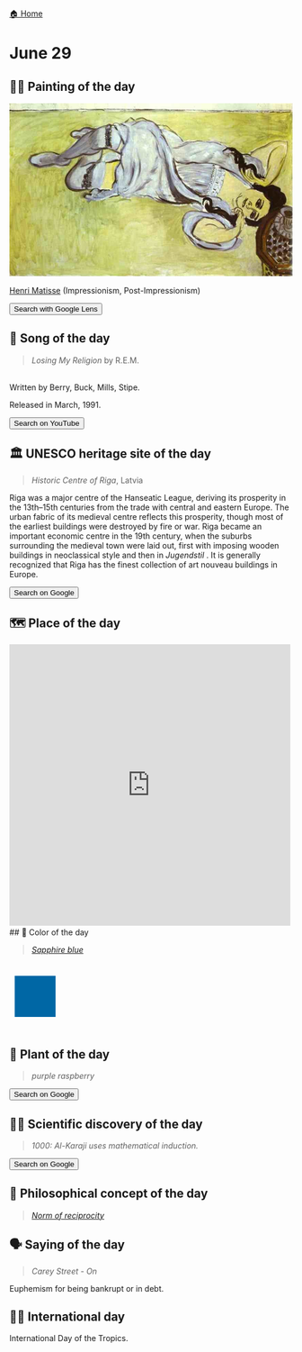 
[🏠 Home](../../index.md)

# June 29

## 🧑‍🎨 Painting of the day

<img width="600" src="../img/Henri_Matisse_8.jpg">

[Henri Matisse](http://en.wikipedia.org/wiki/Henri_Matisse) (Impressionism, Post-Impressionism)

<button class="btn btn-success"
onclick=" window.open('https://lens.google.com/uploadbyurl?url=https://iretes.github.io/one-a-day/data/img/Henri_Matisse_8.jpg','_blank')">
Search with Google Lens
</button>

## 🎼 Song of the day

> *Losing My Religion*
by R.E.M.

<br />Written by Berry, Buck, Mills, Stipe.

Released in March, 1991.

<button class="btn btn-success"
onclick=" window.open('http://www.youtube.com/search?q=Losing My Religion by R.E.M.','_blank')">
Search on YouTube
</button>

## 🏛️ UNESCO heritage site of the day

> *Historic Centre of Riga*, Latvia

<p>Riga was a major centre of the Hanseatic League, deriving its prosperity in the 13th–15th centuries from the trade with central and eastern Europe. The urban fabric of its medieval centre reflects this prosperity, though most of the earliest buildings were destroyed by fire or war. Riga became an important economic centre in the 19th century, when the suburbs surrounding the medieval town were laid out, first with imposing wooden buildings in neoclassical style and then in <em>Jugendstil</em> . It is generally recognized that Riga has the finest collection of art nouveau buildings in Europe.</p>

<button class="btn btn-success"
onclick=" window.open('http://www.google.com/search?q=Historic Centre of Riga','_blank')">
Search on Google
</button>

## 🗺️ Place of the day

<iframe
src="https://www.mapcrunch.com"
name="mapcrunch"
width="500"
height="500"
allowTransparency="true"
scrolling="no"
frameborder="0"
>
</iframe>
## 🎨 Color of the day

> *[Sapphire blue](https://en.wikipedia.org/wiki/Sapphire_(color)#Sapphire_blue)*

<div style="color:#0067A5; font-size: 100px;">&#9632;</div>

## 🌿 Plant of the day

> *purple raspberry*

<button class="btn btn-success"
onclick=" window.open('http://www.google.com/search?q=purple raspberry','_blank')">
Search on Google
</button>

## 🧑‍🔬 Scientific discovery of the day

> *1000: Al-Karaji uses mathematical induction.*

<button class="btn btn-success"
onclick=" window.open('http://www.google.com/search?q=1000: Al-Karaji uses mathematical induction.','_blank')"> 
Search on Google
</button>

## 💭 Philosophical concept of the day

> *[Norm of reciprocity](https://en.wikipedia.org/wiki/Norm_of_reciprocity)*

## 🗣️ Saying of the day

> *Carey Street - On*

Euphemism
for being bankrupt or in debt.

## 🏳️‍🌈 International day

International Day of the Tropics.
